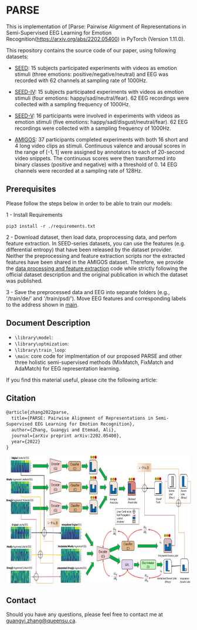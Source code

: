 # PARSE 
This is implementation of [Parse: Pairwise Alignment of Representations in Semi-Supervised EEG Learning for Emotion Recognition(https://arxiv.org/abs/2202.05400) in PyTorch (Version 1.11.0).

This repository contains the source code of our paper, using following datasets:



- [SEED](https://bcmi.sjtu.edu.cn/home/seed/seed.html): 15 subjects participated experiments with videos as emotion stimuli (three emotions: positive/negative/neutral) and EEG was recorded with 62 channels at sampling rate of 1000Hz.

- [SEED-IV](https://bcmi.sjtu.edu.cn/home/seed/seed-iv.html): 15 subjects participated experiments with videos as emotion stimuli (four emotions: happy/sad/neutral/fear).  62 EEG recordings were collected with a sampling frequency of 1000Hz.

- [SEED-V](https://bcmi.sjtu.edu.cn/home/seed/seed-v.html): 16 participants were involved in experiments with videos as emotion stimuli (five emotions: happy/sad/disgust/neutral/fear). 62 EEG recordings were collected with a sampling frequency of 1000Hz.


- [AMIGOS](http://www.eecs.qmul.ac.uk/mmv/datasets/amigos/readme.html): 37 participants completed experiments with both 16 short and 4 long video clips as stimuli. Continuous valence and arousal scores in the range of [-1, 1] were assigned by annotators to each of 20-second video snippets. The continuous scores were then transformed into binary classes (positive and negative) with a threshold of 0. 14 EEG channels were recorded at a sampling rate of 128Hz.

## Prerequisites
Please follow the steps below in order to be able to train our models:


1 - Install Requirements

```
pip3 install -r ./requirements.txt
```

2 - Download dataset, then load data, proprocessing data, and perfom feature extraction. In SEED-series datasets, you can use the features (e.g. differential entropy) that have been released by the dataset provider. Neither the preprocessing and feature extraction scripts nor the extracted features have been shared in the AMIGOS dataset. Therefore, we provide the [data processing and feature extraction](./library/data_processing.py) code while strictly following the official dataset description and the original publication in which the dataset was published.


3 - Save the preprocessed data and EEG into separate folders (e.g., '/train/de/' and '/train/psd/'). Move EEG features and corresponding labels to the address shown in [main](./main.py). 




 ## Document Description
 
- `\library\model`: 
- `\library\optmization`:  
- `\library\train_loop`:  
- `\main`: core code for implmentation of our proposed PARSE and other three holistic semi-supervised methods (MixMatch, FixMatch and AdaMatch) for EEG representation learning.     
 


If you find this material useful, please cite the following article:

## Citation
```
@article{zhang2022parse,
  title={PARSE: Pairwise Alignment of Representations in Semi-Supervised EEG Learning for Emotion Recognition},
  author={Zhang, Guangyi and Etemad, Ali},
  journal={arXiv preprint arXiv:2202.05400},
  year={2022}
}
```
<img src="/architecture.jpg" width="900" height="350">



## Contact
Should you have any questions, please feel free to contact me at [guangyi.zhang@queensu.ca](mailto:guangyi.zhang@queensu.ca).




